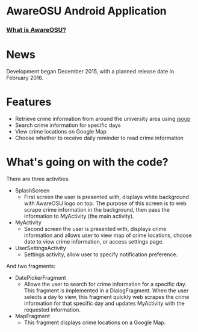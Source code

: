 # AwareOSU Android Application

### [What is AwareOSU?](https://github.com/CailinPitt/AwareOSU#awareosu)

# News

Development began December 2015, with a planned release date in February 2016.

# Features
* Retrieve crime information from around the university area using [jsoup](http://jsoup.org/)
* Search crime information for specific days
* View crime locations on Google Map
* Choose whether to receive daily reminder to read crime information

# What's going on with the code?

There are three activities:
* SplashScreen
  * First screen the user is presented with, displays white background with AwareOSU logo on top. The purpose of this screen is to web scrape crime information in the background, then pass the information to MyActivity (the main activity).
* MyActivity
  * Second screen the user is presented with, displays crime information and allows user to view map of crime locations, choose date to view crime information, or access settings page.
* UserSettingsActivity
  * Settings activity, allow user to specify notification preference.

And two fragments:
* DatePickerFragment
  * Allows the user to search for crime information for a specific day. This fragment is implemented in a DialogFragment. When the user selects a day to view, this fragment quickly web scrapes the crime information for that specific day and updates MyActivity with the requested information.
* MapFragment
  * This fragment displays crime locations on a Google Map.
